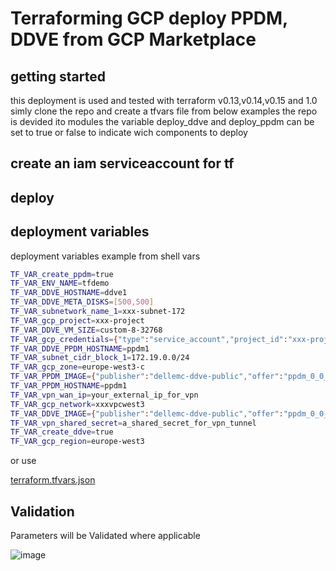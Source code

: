 # Terraforming GCP deploy PPDM, DDVE from GCP Marketplace

## getting started
this deployment is used and tested with terraform v0.13,v0.14,v0.15 and 1.0
simly clone the repo and create a tfvars file from below examples
the repo is devided ito modules
the variable deploy_ddve and deploy_ppdm can be set to true or false to indicate wich components to deploy

## create an iam serviceaccount for tf

## deploy




## deployment variables


deployment variables example from shell vars
```bash
TF_VAR_create_ppdm=true
TF_VAR_ENV_NAME=tfdemo
TF_VAR_DDVE_HOSTNAME=ddve1
TF_VAR_DDVE_META_DISKS=[500,500]
TF_VAR_subnetwork_name_1=xxx-subnet-172
TF_VAR_gcp_project=xxx-project
TF_VAR_DDVE_VM_SIZE=custom-8-32768
TF_VAR_gcp_credentials={"type":"service_account","project_id":"xxx-project","private_key_id":"13fc765f0d0a2fb459eef6eb25fabdd397462a5f","private_key":"-----BEGIN PRIVATE KEY-----\nMIIE\n-----END PRIVATE KEY-----\n","client_email":"tfaccount@xxx-project.iam.gserviceaccount.com","client_id":"xxx","auth_uri":"https://accounts.google.com/o/oauth2/auth","token_uri":"https://oauth2.googleapis.com/token","auth_provider_x509_cert_url":"https://www.googleapis.com/oauth2/v1/certs","client_x509_cert_url":"https://www.googleapis.com/robot/v1/metadata/x509/tfaccount%40xxx-project.iam.gserviceaccount.com"}
TF_VAR_DDVE_PPDM_HOSTNAME=ppdm1
TF_VAR_subnet_cidr_block_1=172.19.0.0/24
TF_VAR_gcp_zone=europe-west3-c
TF_VAR_PPDM_IMAGE={"publisher":"dellemc-ddve-public","offer":"ppdm_0_0_1","sku":"powerprotect","version":"19-8-0-5"}
TF_VAR_PPDM_HOSTNAME=ppdm1
TF_VAR_vpn_wan_ip=your_external_ip_for_vpn
TF_VAR_gcp_network=xxxvpcwest3
TF_VAR_DDVE_IMAGE={"publisher":"dellemc-ddve-public","offer":"ppdm_0_0_1","sku":"ddve-gcp","version":"7-6-0-5-685135"}
TF_VAR_vpn_shared_secret=a_shared_secret_for_vpn_tunnel
TF_VAR_create_ddve=true 
TF_VAR_gcp_region=europe-west3
```
or use 

[terraform.tfvars.json](./terraform.tfvars.json.example)
## Validation
Parameters will be Validated where applicable

![image](https://user-images.githubusercontent.com/8255007/122246622-fe495f80-cec6-11eb-9e3a-8cf696c7e7c2.png)
